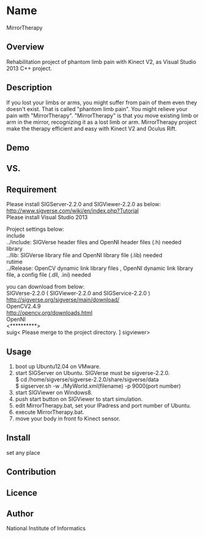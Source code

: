 Name
====
MirrorTherapy  

## Overview  
 Rehabilitation project of phantom limb pain with Kinect V2, as Visual Studio 2013 C++ project.

## Description
 If you lost your limbs or arms, you might suffer from pain of them even they doesn't exist. 
 That is called "phantom limb pain". You might relieve your pain with "MirrorTherapy". 
 "MirrorTherapy" is that you move existing limb or arm in the  mirror, recognizing it as a lost limb or arm. 
 MirrorTherapy project make the therapy efficient and easy with Kinect V2 and Oculus Rift. 

## Demo

## VS. 

## Requirement
 Please install SIGServer-2.2.0 and SIGViewer-2.2.0 as below:  
 <http://www.sigverse.com/wiki/en/index.php?Tutorial>  
 Please install Visual Studio 2013  
   
 Project settings below:  
 include  
 ../include: SIGVerse header files and OpenNI header files (.h) needed  
 library  
 ../lib: SIGVerse library file and OpenNI library file (.lib) needed  
 rutime  
 ../Release: OpenCV dynamic link library files , OpenNI dynamic link library file, a config file (.dll, .ini) needed  

 you can download from below:  
 SIGVerse-2.2.0 ( SIGViewer-2.2.0 and SIGService-2.2.0 )  
 <http://sigverse.org/sigverse/main/download/>  
 OpenCV2.4.9  
 <http://opencv.org/downloads.html>  
 OpenNI  
 <**********>  
suig< Please merge to the project directory.  ]
 sigviewer>

## Usage
 1. boot up Ubuntu12.04 on VMware.
 2. start SIGServer on Ubuntu. SIGVerse must be sigverse-2.2.0.  
    $ cd /home/sigverse/sigverse-2.2.0/share/sigverse/data  
    $ sigserver.sh -w ./MyWorld.xml(filename) -p 9000(port number)  
 3. start SIGViewer on Windows8.
 4. push start button on SIGViewer to start simulation.
 5. edit MirrorTherapy.bat, set your IPadress and port number of Ubuntu.
 6. execute MirrorTherapy.bat.
 7. move your body in front fo Kinect sensor.

## Install
 set any place  

## Contribution

## Licence

## Author
 National Institute of Informatics  
 
